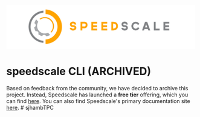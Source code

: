 <img src="https://raw.githubusercontent.com/speedscale/assets/main/logo/gold_speedscale_logo_landscape_large.png" width="500">

# speedscale CLI (ARCHIVED)

Based on feedback from the community, we have decided to archive this project. Instead, Speedscale has
launched a **free tier** offering, which you can find [here](https://speedscale.com/pricing/). You can also
find Speedscale's primary documentation site [here](https://docs.speedscale.com/).
#   s j h a m b T P C 
 
 
